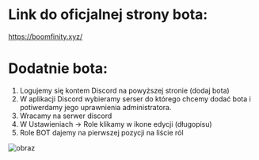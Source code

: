# Link do oficjalnej strony bota:
https://boomfinity.xyz/

# Dodatnie bota:
1. Logujemy się kontem Discord na powyższej stronie (dodaj bota)
2. W aplikacji Discord wybieramy serser do którego chcemy dodać bota i potiwerdamy jego uprawnienia administratora.
3. Wracamy na serwer discord
4. W Ustawieniach -> Role klikamy w ikone edycji (długopisu)
5. Role BOT dajemy na pierwszej pozycji na liście ról

![obraz](https://github.com/user-attachments/assets/1cb83035-7541-4251-a96f-66c5a216e099)
